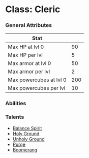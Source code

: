 Class: Cleric
======

### General Attributes

| Stat                          |       |
| -------------                 | ---   |
| Max HP at lvl 0               | 90    |
| Max HP per lvl                | 5     |
| Max armor at lvl 0            | 50    |
| Max armor per lvl             | 2     |
| Max powercubes at lvl 0       | 200   |
| Max powercubes per lvl        | 10    |

### Abilities

### Talents
* [Balance Spirit](../talents/balance_spirit.md)
* [Holy Ground](../talents/holy_ground.md)
* [Unholy Ground](../talents/unholy_ground.md)
* [Purge](../talents/purge.md)
* [Boomerang](../talents/boomerang.md)
